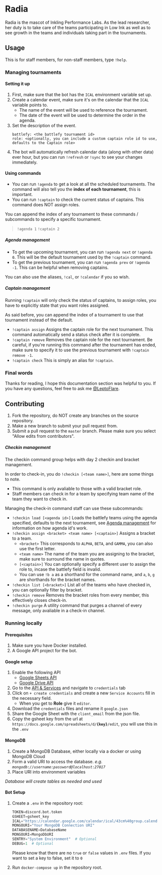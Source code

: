 # Radia

Radia is the mascot of Inkling Performance Labs. As the lead researcher, her duty is to take care of the teams participating in Low Ink as well as to see growth in the teams and individuals taking part in the tournaments.

<!-- Banner -->

## Usage
This is for staff members, for non-staff members, type `!help`.

### Managing tournaments
#### Setting it up
1. First, make sure that the bot has the `ICAL` environment variable set up.
1. Create a calendar event, make sure it's on the calendar that the `ICAL` variable points to.
   - The name of the event will be used to reference the tournament.
   - The date of the event will be used to determine the order in the agenda.
1. Set the description of the event.
   ```
   battlefy: <the battlefy tournament id>
   role: <optionally, you can include a custom captain role id to use, defaults to the Captain role>
   ```
1. The bot will automatically refresh calendar data (along with other data) ever hour, but you can run `!refresh` or `!sync` to see your changes immediately.

#### Using commands
- You can run `!agenda` to get a look at all the scheduled tournaments. The command will also tell you the **index of each tournament**, this is important.
- You can run `!captain` to check the current status of captains. This command does NOT assign roles.

You can append the index of any tournament to these commands / subcommands to specify a specific tournament.
> `!agenda 1`
> `!captain 2`

##### Agenda management
- To get the upcoming tournament, you can run `!agenda next` or `!agenda 0`. This will be the default tournament used by the `!captain` command.
- To get the previous tournament, you can run `!agenda prev` or `!agenda -1`. This can be helpful when removing captains.

You can also use the aliases, `!cal`, or `!calendar` if you so wish.

##### Captain management
Running `!captain` will only check the status of captains, to assign roles, you have to explicitly state that you want roles assigned.

As said before, you can append the index of a tournament to use that tournament instead of the default.

- `!captain assign` Assigns the captain role for the next tournament. This command automatically send a status check after it is complete.
- `!captain remove` Removes the captain role for the next tournament. Be careful, if you're running this command after the tournament has ended, make sure to specify it to use the previous tournament with `!captain remove -1`.
- `!captain check` This is simply an alias for `!captain`.

### Final words
Thanks for reading, I hope this documentation section was helpful to you. If you have any questions, feel free to ask me [@LeptoFlare](https://github.com/LeptoFlare).

## Contributing
1. Fork the repository, do NOT create any branches on the source repository.
1. Make a new branch to submit your pull request from.
1. Submit a pull request to the `master` branch. Please make sure you select "Allow edits from contributors".

##### Checkin management
The checkin command group helps with day 2 checkin and bracket management.

In order to check-in, you do `!checkin [<team name>]`, here are some things to note.
- This command is only avaliable to those with a valid bracket role.
- Staff members can check in for a team by specifying team name of the team they want to check in.

Managing the check-in command staff can use these subcommands:

- `!checkin load [<agenda id>]` Loads the battlefy teams using the agenda specified, defaults to the next tournament, see [Agenda management](#agenda-management) for information on how agenda id's work.
- `!checkin assign <bracket> <team name> [<captain>]` Assigns a bracket to a team.
  - `<bracket>` This corresponds to `ALPHA`, `BETA`, and `GAMMA`, you can also use the first letter.
  - `<team name>` The name of the team you are assigning to the bracket, make sure to surround the name in quotes.
  - `[<captain>]` You can optionally specify a different user to assign the role to, incase the battlefy field is invalid.
  - You can use `!b a` as a shorthand for the command name, and `a`, `b`, `g` are shorthands for the bracket names.
- `!checkin list [<bracket>]` List all of the teams who have checked in, you can optionally filter by bracket.
- `!checkin remove` Removes the bracket roles from every member, this effectively closes check-in.
- `!checkin purge` A utility command that purges a channel of every message, only avaliable in a check-in channel.

### Running locally
#### Prerequisites
1. Make sure you have Docker installed.
1. A Google API project for the bot.

#### Google setup
1. Enable the following API
   - [Google Sheets API](https://console.developers.google.com/apis/api/sheets.googleapis.com)
   - [Google Drive API](https://console.developers.google.com/apis/api/drive.googleapis.com)
1. Go to the [API & Services](https://console.developers.google.com/apis/credentials) and navigate to `credentials` tab
1. Click on `+ create credentials` and create a new `Service Accounts` fill in the necessary field.
   - When you get to **Role** give it `editor`.
1. Download the `credentials` files and rename it `google.json`
1. Share the Google Sheet with the `client_email` from the json file.
1. Copy the gsheet key from the url at `https://docs.google.com/spreadsheets/d/`**`{key}`**`/edit`, you will use this in the `.env`

#### MongoDB
1. Create a MongoDB Database, either locally via a docker or using MongoDB Cloud
1. Form a valid URI to access the database. *e.g. `mongodb://username:password@localhost:27017`*
1. Place URI into environment variables

*Database will create tables as needed and used*

#### Bot Setup
1. Create a `.env` in the repository root:

   ```py
   TOKEN=discord.bot.token
   GSHEET=gsheet_key
   ICAL="https://calendar.google.com/calendar/ical/43cm%40group.calendar.google.com/private-1b6d/basic.ics"
   MONGOURI="Your MongoDB Connection URI"
   DATABASENAME=DatabaseName
   MONGOURI=MongoDbURI
   SENTRY="System Environment"  # Optional
   DEBUG=1  # Optional
   ```

   Please know that there are no `true` or `false` values in `.env` files. If you want to set a key to false, set it to `0`

1. Run `docker-compose up` in the repository root.

